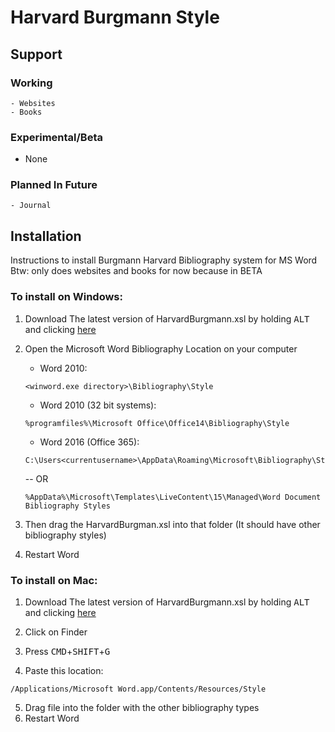 # Harvard Burgmann Style
## Support
### Working
    - Websites
    - Books

### Experimental/Beta
 - None

### Planned In Future
    - Journal

## Installation

Instructions to install Burgmann Harvard Bibliography system for MS Word
Btw: only does websites and books for now because in BETA

### To install on Windows:
1. Download The latest version of HarvardBurgmann.xsl by holding <kbd>ALT</kbd> and clicking [here](https://cdn.rawgit.com/sauravyash/BurgmannHarvard-MS-Word/356b0fba/BurgmannHarvard.xsl)
2. Open the Microsoft Word Bibliography Location on your computer
    - Word 2010:
	```
	<winword.exe directory>\Bibliography\Style
	```

    - Word 2010 (32 bit systems):
	```
	%programfiles%\Microsoft Office\Office14\Bibliography\Style
	```

    - Word 2016 (Office 365):
	```
	C:\Users<currentusername>\AppData\Roaming\Microsoft\Bibliography\Style
	```
    -- OR
	```
	%AppData%\Microsoft\Templates\LiveContent\15\Managed\Word Document Bibliography Styles
	```

3. Then drag the HarvardBurgman.xsl into that folder (It should have other bibliography styles)

4. Restart Word

### To install on Mac:
1. Download The latest version of HarvardBurgmann.xsl by holding <kbd>ALT</kbd> and clicking [here](https://cdn.rawgit.com/sauravyash/BurgmannHarvard-MS-Word/356b0fba/BurgmannHarvard.xsl)

2. Click on Finder
3. Press <kbd>CMD</kbd>+<kbd>SHIFT</kbd>+<kbd>G</kbd>
4. Paste this location:
```
/Applications/Microsoft Word.app/Contents/Resources/Style
```
5. Drag file into the folder with the other bibliography types
6. Restart Word
